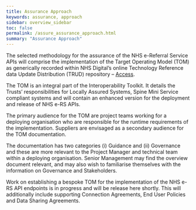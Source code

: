 ```yaml
---
title: Assurance Approach
keywords: assurance, approach
sidebar: overview_sidebar
toc: false
permalink: /assure_assurance_approach.html
summary: "Assurance Approach"
---
```


The selected methodology for the assurance of the NHS e-Referral Service APIs will comprise the implementation of the Target Operating Model (TOM) as generically recorded within NHS Digital’s  online Technology Reference data Update Distribution (TRUD) repository – [Access](https://isd.digital.nhs.uk/trud3/user/guest/group/0/home).

The TOM is an integral part of the Interoperability Toolkit. It details the Trusts’ responsibilities for Locally Assured Systems, Spine Mini Service compliant systems and will contain an enhanced version for the deployment and release of NHS e-RS APIs.

The primary audience for the TOM are project teams working for a deploying organisation who are responsible for the runtime requirements of the implementation. Suppliers are envisaged as a secondary audience for the TOM documentation.

The documentation has two categories (i) Guidance and (ii) Governance and these are more relevant to the Project Manager and technical team within a deploying organisation. Senior Management may find the overview document relevant, and may also wish to familiarise themselves with the information on Governance and Stakeholders.

Work on establishing a bespoke TOM for the implementation of the NHS e-RS API endpoints is in progress and will be release here shortly. This will additionally include supporting Connection Agreements, End User Policies and Data Sharing Agreements.
